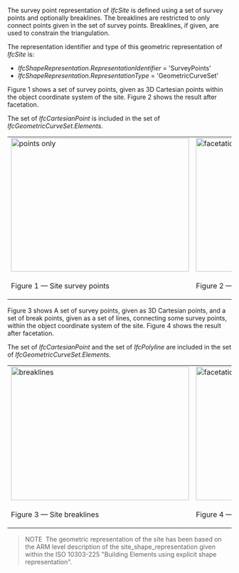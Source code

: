 The survey point representation of _IfcSite_ is defined using a set of survey points and optionally breaklines. The breaklines are restricted to only connect points given in the set of survey points. Breaklines, if given, are used to constrain the triangulation.

The representation identifier and type of this geometric representation of _IfcSite_ is:

* _IfcShapeRepresentation.RepresentationIdentifier_ = 'SurveyPoints'
* _IfcShapeRepresentation.RepresentationType_ = 'GeometricCurveSet'

Figure 1 shows a set of survey points, given as 3D Cartesian points within the object coordinate system of the site. Figure 2 shows the result after facetation.

The set of _IfcCartesianPoint_ is included in the set of _IfcGeometricCurveSet.Elements_.

<table cellpadding="2" cellspacing="2" summary="survey points representation">
<tr>
<td><img src="../../../figures/ifcsite-standard-points.gif" alt="points only" border="0" height="300" width="400"></td>
<td><img src="../../../figures/ifcsite-standard-facets-points.gif" alt="facetation of points" border="0" height="300" width="400"></td>
</tr>
<tr>
<td width="400"><p class="figure">Figure 1 &mdash; Site survey points</p></td>
<td width="400"><p class="figure">Figure 2 &mdash; Site survey points facetation</p></td>
</tr>
</table>

Figure 3 shows A set of survey points, given as 3D Cartesian points, and a set of break points, given as a set of lines, connecting some survey points, within the object coordinate system of the site. Figure 4 shows the result after facetation.

The set of _IfcCartesianPoint_ and the set of _IfcPolyline_ are included in the set of _IfcGeometricCurveSet.Elements_.

<table cellpadding="2" cellspacing="2" summary="survey points representation">
<tr>
<td><img src="../../../figures/ifcsite-standard-breaklines.gif" alt="breaklines" border="0" height="300" width="400"></td>
<td><img src="../../../figures/ifcsite-standard-facets-breaklines.gif" alt="facetation with breakpoints" border="0" height="300" width="400"></td>
</tr>
<tr>
<td width="400"><p class="figure">Figure 3 &mdash; Site breaklines</p></td>
<td width="400"><p class="figure">Figure 4 &mdash; Site breaklines facetation</p></td>
</tr>
</table>

> NOTE&nbsp; The geometric representation of the site has been based on the ARM level description of the site_shape_representation given within the ISO 10303-225 "Building Elements using explicit shape representation".